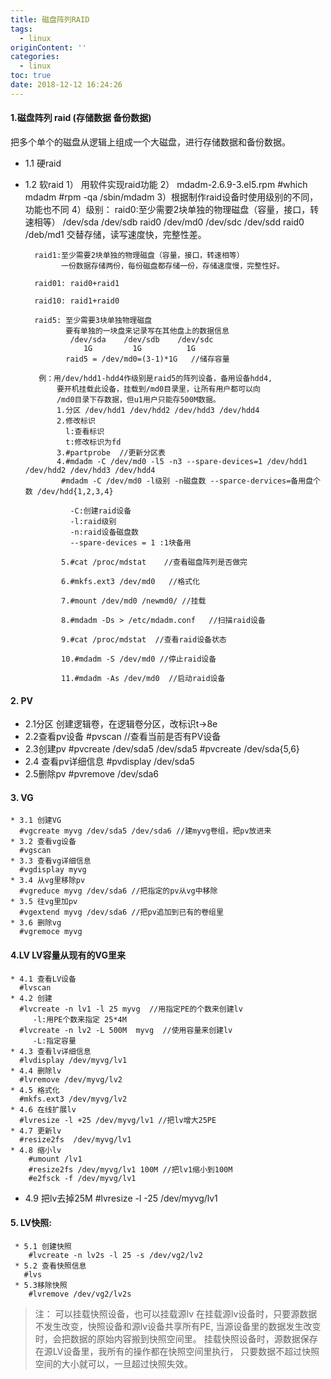 ```yaml
---
title: 磁盘阵列RAID
tags:
  - linux
originContent: ''
categories:
  - linux
toc: true
date: 2018-12-12 16:24:26
---
```


#### 1.磁盘阵列 raid (存储数据 备份数据)
   把多个单个的磁盘从逻辑上组成一个大磁盘，进行存储数据和备份数据。
   * 1.1 硬raid
        
   * 1.2 软raid
        1） 用软件实现raid功能
        2） mdadm-2.6.9-3.el5.rpm
            #which mdadm
            #rpm -qa /sbin/mdadm
       3）根据制作raid设备时使用级别的不同，功能也不同
       4）级别：
           raid0:至少需要2块单独的物理磁盘（容量，接口，转速相等）
                 /dev/sda /dev/sdb raid0 /dev/md0
                 /dev/sdc /dev/sdd raid0 /deb/md1
                 交替存储，读写速度快，完整性差。

           raid1:至少需要2块单独的物理磁盘（容量，接口，转速相等）
                 一份数据存储两份，每份磁盘都存储一份，存储速度慢，完整性好。

           raid01: raid0+raid1
                   
           raid10: raid1+raid0
             
           raid5: 至少需要3块单独物理磁盘
                  要有单独的一块盘来记录写在其他盘上的数据信息
                   /dev/sda    /dev/sdb    /dev/sdc
                      1G         1G          1G
                  raid5 = /dev/md0=(3-1)*1G   //储存容量
            
            例：用/dev/hdd1-hdd4作级别是raid5的阵列设备，备用设备hdd4,
                要开机挂载此设备，挂载到/md0目录里，让所有用户都可以向
                /md0目录下存数据，但u1用户只能存500M数据。
                1.分区 /dev/hdd1 /dev/hdd2 /dev/hdd3 /dev/hdd4
                2.修改标识
                  l:查看标识
                  t:修改标识为fd
                3.#partprobe  //更新分区表
                4.#mdadm -C /dev/md0 -l5 -n3 --spare-devices=1 /dev/hdd1 /dev/hdd2 /dev/hdd3 /dev/hdd4 
                 #mdadm -C /dev/md0 -l级别 -n磁盘数 --sparce-dervices=备用盘个数 /dev/hdd{1,2,3,4}
 
                   -C:创建raid设备
                   -l:raid级别
                   -n:raid设备磁盘数
                   --spare-devices = 1 :1块备用
                    
                 5.#cat /proc/mdstat    //查看磁盘阵列是否做完
                  
                 6.#mkfs.ext3 /dev/md0   //格式化
                  
                 7.#mount /dev/md0 /newmd0/ //挂载 

                 8.#mdadm -Ds > /etc/mdadm.conf   //扫描raid设备
                 
                 9.#cat /proc/mdstat  //查看raid设备状态 
                  
                 10.#mdadm -S /dev/md0 //停止raid设备

                 11.#mdadm -As /dev/md0  //启动raid设备                   



#### 2. PV
   * 2.1分区
      创建逻辑卷，在逻辑卷分区，改标识t->8e   
   * 2.2查看pv设备
      #pvscan    //查看当前是否有PV设备
   * 2.3创建pv
         #pvcreate /dev/sda5 /dev/sda5
         #pvcreate /dev/sda{5,6}
   * 2.4 查看pv详细信息
       #pvdisplay /dev/sda5
   * 2.5删除pv
      #pvremove /dev/sda6
  
#### 3. VG
    * 3.1 创建VG
      #vgcreate myvg /dev/sda5 /dev/sda6 //建myvg卷组，把pv放进来
    * 3.2 查看vg设备
      #vgscan
    * 3.3 查看vg详细信息
      #vgdisplay myvg
    * 3.4 从vg里移除pv
      #vgreduce myvg /dev/sda6 //把指定的pv从vg中移除
    * 3.5 往vg里加pv
      #vgextend myvg /dev/sda6 //把pv追加到已有的卷组里
    * 3.6 删除vg
      #vgremoce myvg
#### 4.LV  LV容量从现有的VG里来
    * 4.1 查看LV设备
      #lvscan
    * 4.2 创建
      #lvcreate -n lv1 -l 25 myvg  //用指定PE的个数来创建lv 
         -l:用PE个数来指定 25*4M
      #lvcreate -n lv2 -L 500M  myvg  //使用容量来创建lv
         -L:指定容量
    * 4.3 查看lv详细信息
      #lvdisplay /dev/myvg/lv1
    * 4.4 删除lv
      #lvremove /dev/myvg/lv2
    * 4.5 格式化
      #mkfs.ext3 /dev/myvg/lv2 
    * 4.6 在线扩展lv
      #lvresize -l +25 /dev/myvg/lv1 //把lv增大25PE
    * 4.7 更新lv
      #resize2fs  /dev/myvg/lv1
    * 4.8 缩小lv
        #umount /lv1
        #resize2fs /dev/myvg/lv1 100M //把lv1缩小到100M
        #e2fsck -f /dev/myvg/lv1
   * 4.9 把lv去掉25M 
      #lvresize -l -25 /dev/myvg/lv1
       
#### 5. LV快照: 
     * 5.1 创建快照
        #lvcreate -n lv2s -l 25 -s /dev/vg2/lv2 
     * 5.2 查看快照信息
       #lvs
     * 5.3移除快照
        #lvremove /dev/vg2/lv2s
>    注：  可以挂载快照设备，也可以挂载源lv
         在挂载源lv设备时，只要源数据不发生改变，快照设备和源lv设备共享所有PE,
         当源设备里的数据发生改变时，会把数据的原始内容搬到快照空间里。
         挂载快照设备时，源数据保存在源LV设备里，我所有的操作都在快照空间里执行，
         只要数据不超过快照空间的大小就可以，一旦超过快照失效。